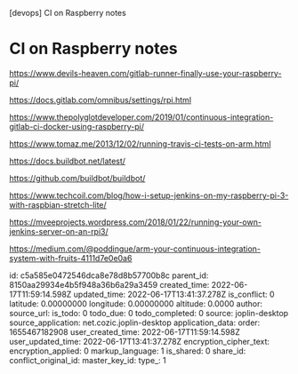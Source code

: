 [devops] CI on Raspberry notes

# CI on Raspberry notes

https://www.devils-heaven.com/gitlab-runner-finally-use-your-raspberry-pi/

https://docs.gitlab.com/omnibus/settings/rpi.html

https://www.thepolyglotdeveloper.com/2019/01/continuous-integration-gitlab-ci-docker-using-raspberry-pi/

https://www.tomaz.me/2013/12/02/running-travis-ci-tests-on-arm.html

https://docs.buildbot.net/latest/

https://github.com/buildbot/buildbot/

https://www.techcoil.com/blog/how-i-setup-jenkins-on-my-raspberry-pi-3-with-raspbian-stretch-lite/

https://mveeprojects.wordpress.com/2018/01/22/running-your-own-jenkins-server-on-an-rpi3/

https://medium.com/@poddingue/arm-your-continuous-integration-system-with-fruits-4111d7e0e0a6



id: c5a585e0472546dca8e78d8b57700b8c
parent_id: 8150aa29934e4b5f948a36b6a29a3459
created_time: 2022-06-17T11:59:14.598Z
updated_time: 2022-06-17T13:41:37.278Z
is_conflict: 0
latitude: 0.00000000
longitude: 0.00000000
altitude: 0.0000
author: 
source_url: 
is_todo: 0
todo_due: 0
todo_completed: 0
source: joplin-desktop
source_application: net.cozic.joplin-desktop
application_data: 
order: 1655467182908
user_created_time: 2022-06-17T11:59:14.598Z
user_updated_time: 2022-06-17T13:41:37.278Z
encryption_cipher_text: 
encryption_applied: 0
markup_language: 1
is_shared: 0
share_id: 
conflict_original_id: 
master_key_id: 
type_: 1